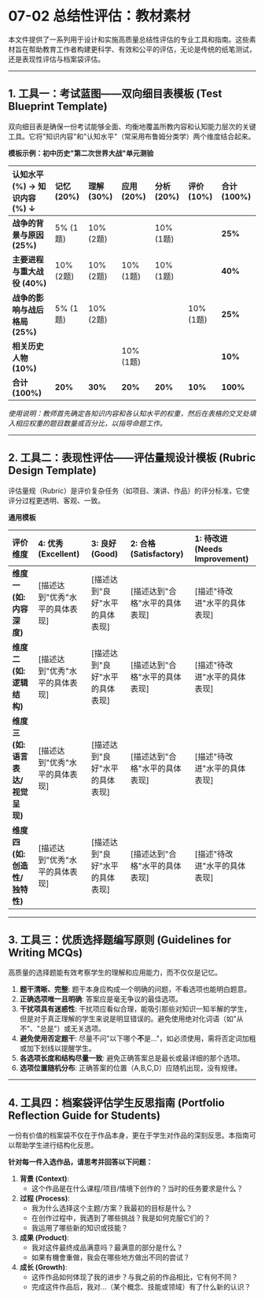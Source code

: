 # 07-02 总结性评估：教材素材

本文件提供了一系列用于设计和实施高质量总结性评估的专业工具和指南。这些素材旨在帮助教育工作者构建更科学、有效和公平的评估，无论是传统的纸笔测试，还是表现性评估与档案袋评估。

---

## 1. 工具一：考试蓝图——双向细目表模板 (Test Blueprint Template)

双向细目表是确保一份考试能够全面、均衡地覆盖所教内容和认知能力层次的关键工具。它将"知识内容"和"认知水平"（常采用布鲁姆分类学）两个维度结合起来。

**模板示例：初中历史"第二次世界大战"单元测验**

| **认知水平** **(%)** → **知识内容** **(%)** ↓ | **记忆** (20%) | **理解** (30%) | **应用** (20%) | **分析** (20%) | **评价** (10%) | **合计** **(100%)** |
| :--- | :--- | :--- | :--- | :--- | :--- | :--- |
| **战争的背景与原因 (25%)** | 5% (1题) | 10% (2题) | | 10% (1题) | | **25%** |
| **主要进程与重大战役 (40%)** | 10% (2题) | 10% (2题) | 10% (1题) | 10% (1题) | | **40%** |
| **战争的影响与战后格局 (25%)** | 5% (1题) | 10% (2题) | | | 10% (1题) | **25%** |
| **相关历史人物 (10%)** | | | 10% (1题) | | | **10%** |
| **合计 (100%)** | **20%** | **30%** | **20%** | **20%** | **10%** | **100%** |

*使用说明：教师首先确定各知识内容和各认知水平的权重，然后在表格的交叉处填入相应权重的题目数量或百分比，以指导命题工作。*

---

## 2. 工具二：表现性评估——评估量规设计模板 (Rubric Design Template)

评估量规（Rubric）是评价复杂任务（如项目、演讲、作品）的评分标准，它使评分过程更透明、客观、一致。

**通用模板**

| **评价维度** | **4: 优秀 (Excellent)** | **3: 良好 (Good)** | **2: 合格 (Satisfactory)** | **1: 待改进 (Needs Improvement)** |
| :--- | :--- | :--- | :--- | :--- |
| **维度一 (如: 内容深度)** | [描述达到"优秀"水平的具体表现] | [描述达到"良好"水平的具体表现] | [描述达到"合格"水平的具体表现] | [描述"待改进"水平的具体表现] |
| **维度二 (如: 逻辑结构)** | [描述达到"优秀"水平的具体表现] | [描述达到"良好"水平的具体表现] | [描述达到"合格"水平的具体表现] | [描述"待改进"水平的具体表现] |
| **维度三 (如: 语言表达/视觉呈现)** | [描述达到"优秀"水平的具体表现] | [描述达到"良好"水平的具体表现] | [描述达到"合格"水平的具体表现] | [描述"待改进"水平的具体表现] |
| **维度四 (如: 创造性/独特性)** | [描述达到"优秀"水平的具体表现] | [描述达到"良好"水平的具体表现] | [描述达到"合格"水平的具体表现] | [描述"待改进"水平的具体表现] |

---

## 3. 工具三：优质选择题编写原则 (Guidelines for Writing MCQs)

高质量的选择题能有效考察学生的理解和应用能力，而不仅仅是记忆。

1. **题干清晰、完整**: 题干本身应构成一个明确的问题，不看选项也能明白题意。
2. **正确选项唯一且明确**: 答案应是毫无争议的最佳选项。
3. **干扰项具有迷惑性**: 干扰项应看似合理，能吸引那些对知识一知半解的学生，但是对于真正理解的学生来说是明显错误的。避免使用绝对化词语（如"从不"、"总是"）或无关选项。
4. **避免使用否定题干**: 尽量不问"以下哪个**不**是..."，如必须使用，需将否定词加粗或加下划线以提醒学生。
5. **各选项长度和结构尽量一致**: 避免正确答案总是最长或最详细的那个选项。
6. **选项位置随机分布**: 正确答案的位置（A,B,C,D）应随机出现，没有规律。

---

## 4. 工具四：档案袋评估学生反思指南 (Portfolio Reflection Guide for Students)

一份有价值的档案袋不仅在于作品本身，更在于学生对作品的深刻反思。本指南可以帮助学生进行结构化反思。

**针对每一件入选作品，请思考并回答以下问题：**

1. **背景 (Context)**:
    - 这个作品是在什么课程/项目/情境下创作的？当时的任务要求是什么？
2. **过程 (Process)**:
    - 我为什么选择这个主题/方案？我最初的目标是什么？
    - 在创作过程中，我遇到了哪些挑战？我是如何克服它们的？
    - 我运用了哪些新的知识或技能？
3. **成果 (Product)**:
    - 我对这件最终成品满意吗？最满意的部分是什么？
    - 如果有機會重做，我会在哪些地方做出不同的尝试？
4. **成长 (Growth)**:
    - 这件作品如何体现了我的进步？与我之前的作品相比，它有何不同？
    - 完成这件作品后，我对...（某个概念、技能或领域）有了什么新的认识？
